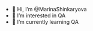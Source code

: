 - 👋 Hi, I’m @MarinaShinkaryova
- 👀 I’m interested in QA
- 🌱 I’m currently learning QA


<!---
MarinaShinkaryova/MarinaShinkaryova is a ✨ special ✨ repository because its `README.md` (this file) appears on your GitHub profile.
You can click the Preview link to take a look at your changes.
--->
